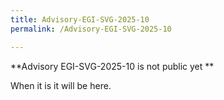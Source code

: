 ```yaml
---
title: Advisory-EGI-SVG-2025-10
permalink: /Advisory-EGI-SVG-2025-10

---
```


**Advisory EGI-SVG-2025-10 is not public yet **

When it is it will be here.
